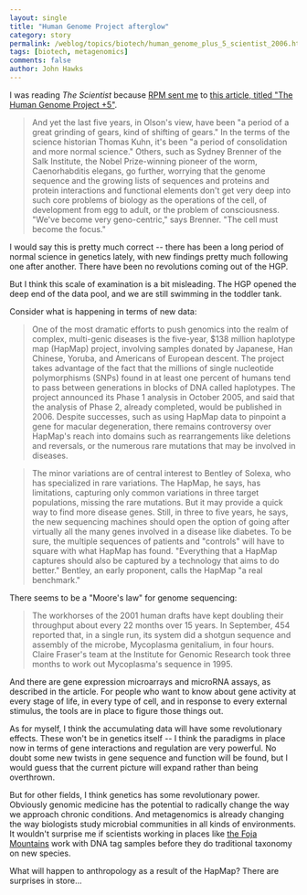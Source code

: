 ```yaml
---
layout: single 
title: "Human Genome Project afterglow" 
category: story
permalink: /weblog/topics/biotech/human_genome_plus_5_scientist_2006.html
tags: [biotech, metagenomics] 
comments: false 
author: John Hawks 
---
```



<p>
I was reading <i>The Scientist</i> because <a href="http://scienceblogs.com/evolgen/2006/02/genome_sequencing.php">RPM sent me</a> to <a href="http://www.the-scientist.com/article/display/23065/">this article, titled "The Human Genome Project +5"</a>. 
</p>

<blockquote>And yet the last five years, in Olson's view, have been "a period of a great grinding of gears, kind of shifting of gears." In the terms of the science historian Thomas Kuhn, it's been "a period of consolidation and more normal science." Others, such as Sydney Brenner of the Salk Institute, the Nobel Prize-winning pioneer of the worm, Caenorhabditis elegans, go further, worrying that the genome sequence and the growing lists of sequences and proteins and protein interactions and functional elements don't get very deep into such core problems of biology as the operations of the cell, of development from egg to adult, or the problem of consciousness. "We've become very geno-centric," says Brenner. "The cell must become the focus."</blockquote>

<p>
I would say this is pretty much correct -- there has been a long period of normal science in genetics lately, with new findings pretty much following one after another. There have been no revolutions coming out of the HGP. 
</p>

<p>
But I think this scale of examination is a bit misleading. The HGP opened the deep end of the data pool, and we are still swimming in the toddler tank. 
</p>

<p>
Consider what is happening in terms of new data: 
</p>

<blockquote>One of the most dramatic efforts to push genomics into the realm of complex, multi-genic diseases is the five-year, $138 million haplotype map (HapMap) project, involving samples donated by Japanese, Han Chinese, Yoruba, and Americans of European descent. The project takes advantage of the fact that the millions of single nucleotide polymorphisms (SNPs) found in at least one percent of humans tend to pass between generations in blocks of DNA called haplotypes. The project announced its Phase 1 analysis in October 2005, and said that the analysis of Phase 2, already completed, would be published in 2006. Despite successes, such as using HapMap data to pinpoint a gene for macular degeneration, there remains controversy over HapMap's reach into domains such as rearrangements like deletions and reversals, or the numerous rare mutations that may be involved in diseases.</blockquote>

<blockquote>The minor variations are of central interest to Bentley of Solexa, who has specialized in rare variations. The HapMap, he says, has limitations, capturing only common variations in three target populations, missing the rare mutations. But it may provide a quick way to find more disease genes. Still, in three to five years, he says, the new sequencing machines should open the option of going after virtually all the many genes involved in a disease like diabetes. To be sure, the multiple sequences of patients and "controls" will have to square with what HapMap has found. "Everything that a HapMap captures should also be captured by a technology that aims to do better." Bentley, an early proponent, calls the HapMap "a real benchmark."</blockquote>

<p>
There seems to be a "Moore's law" for genome sequencing: 
</p>

<blockquote>The workhorses of the 2001 human drafts have kept doubling their throughput about every 22 months over 15 years. In September, 454 reported that, in a single run, its system did a shotgun sequence and assembly of the microbe, Mycoplasma genitalium, in four hours. Claire Fraser's team at the Institute for Genomic Research took three months to work out Mycoplasma's sequence in 1995.</blockquote>

<p>
And there are gene expression microarrays and microRNA assays, as described in the article. For people who want to know about gene activity at every stage of life, in every type of cell, and in response to every external stimulus, the tools are in place to figure those things out. 
</p>

<p>
As for myself, I think the accumulating data will have some revolutionary effects. These won't be in genetics itself -- I think the paradigms in place now in terms of gene interactions and regulation are very powerful. No doubt some new twists in gene sequence and function will be found, but I would guess that the current picture will expand rather than being overthrown. 
</p>

<p>
But for other fields, I think genetics has some revolutionary power. Obviously genomic medicine has the potential to radically change the way we approach chronic conditions. And metagenomics is already changing the way biologists study microbial communities in all kinds of environments. It wouldn't surprise me if scientists working in places like <a href="http://johnhawks.net/weblog/topics/humor/garden_lost_world_new_guinea_2006.html">the Foja Mountains</a> work with DNA tag samples before they do traditional taxonomy on new species. 
</p>

<p>
What will happen to anthropology as a result of the HapMap? There are surprises in store...
</p>

